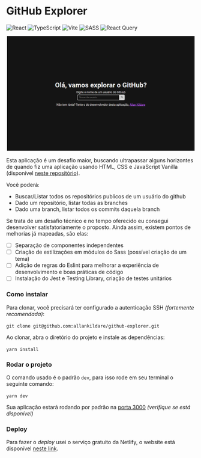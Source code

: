 # GitHub Explorer

![React](https://img.shields.io/badge/react-%2320232a.svg?style=for-the-badge&logo=react&logoColor=%2361DAFB)
![TypeScript](https://img.shields.io/badge/typescript-%23007ACC.svg?style=for-the-badge&logo=typescript&logoColor=white)
![Vite](https://img.shields.io/badge/vite-%23646CFF.svg?style=for-the-badge&logo=vite&logoColor=white)
![SASS](https://img.shields.io/badge/SASS-hotpink.svg?style=for-the-badge&logo=SASS&logoColor=white)
![React Query](https://img.shields.io/badge/-React%20Query-FF4154?style=for-the-badge&logo=react%20query&logoColor=white)

<div align="center">
    <img src="./src/ui/assets/images/print_github_explorer.png" alt="Captura de tela que mostra a página inicial da aplicação, com um texto introdutório e um campo para busca de informações de um usuário do GitHub qualquer" width="500px" />
</div>

Esta aplicação é um desafio maior, buscando ultrapassar alguns horizontes de quando fiz uma aplicação usando HTML, CSS e JavaScript Vanilla (disponível [neste repositório](https://github.com/allankildare/github-api)).

Você poderá:
- Buscar/Listar todos os repositórios publicos de um usuário do github
- Dado um repositório, listar todas as branches
- Dado uma branch, listar todos os commits daquela branch

Se trata de um desafio técnico e no tempo oferecido eu consegui desenvolver satisfatoriamente o proposto. Ainda assim, existem pontos de melhorias já mapeadas, são elas:
- [ ] Separação de componentes independentes
- [ ] Criação de estilizações em módulos do Sass (possível criação de um tema)
- [ ] Adição de regras do Eslint para melhorar a experiência de desenvolvimento e boas práticas de código
- [ ] Instalação do Jest e Testing Library, criação de testes unitários

### Como instalar
Para clonar, você precisará ter configurado a autenticação SSH _(fortemente recomendada)_:

`git clone git@github.com:allankildare/github-explorer.git`

Ao clonar, abra o diretório do projeto e instale as dependências:

`yarn install`

### Rodar o projeto
O comando usado é o padrão `dev`, para isso rode em seu terminal o seguinte comando:

`yarn dev`

Sua aplicação estará rodando por padrão na [porta 3000](http://localhost:3000) _(verifique se está disponível)_

### Deploy
Para fazer o _deploy_ usei o serviço gratuito da Netlify, o website está disponível [neste link](https://github-explorer-allankildare.netlify.app/).